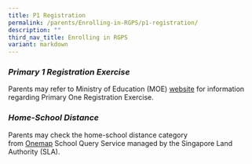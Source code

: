 ```yaml
---
title: P1 Registration
permalink: /parents/Enrolling-in-RGPS/p1-registration/
description: ""
third_nav_title: Enrolling in RGPS
variant: markdown
---
```

### *Primary 1 Registration Exercise*

Parents may refer to Ministry of Education (MOE) [website](https://www.moe.gov.sg/primary/p1-registration/registration-phases-key-dates) for information regarding Primary One Registration Exercise.
 
### *Home-School Distance*

Parents may check the home-school distance category from [Onemap](https://www.onemap.gov.sg/) School Query Service managed by the Singapore Land Authority (SLA).